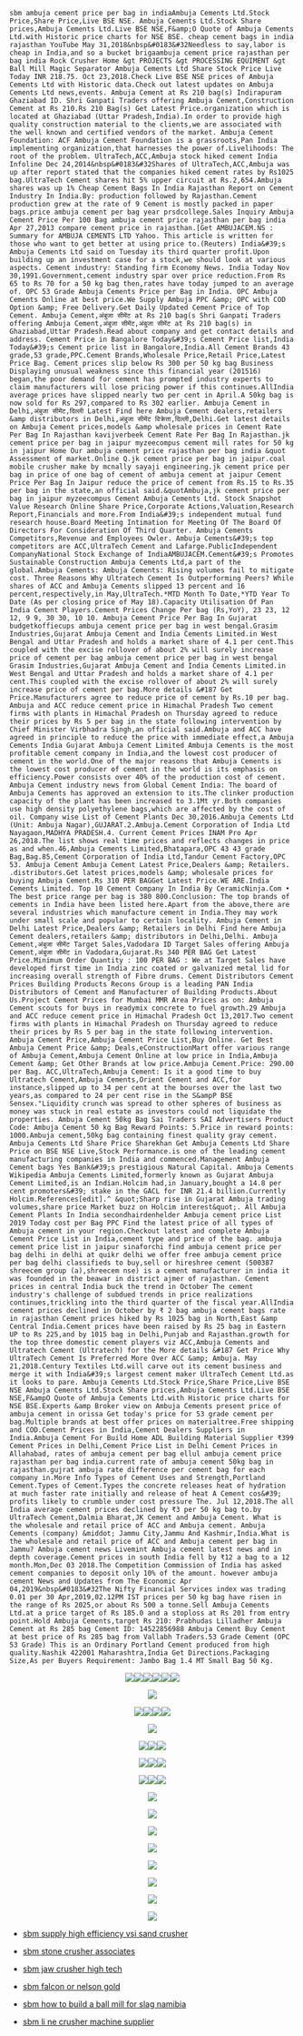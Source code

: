 
```
sbm ambuja cement price per bag in indiaAmbuja Cements Ltd.Stock Price,Share Price,Live BSE NSE. Ambuja Cements Ltd.Stock Share prices,Ambuja Cements Ltd.Live BSE NSE,F&amp;O Quote of Ambuja Cements Ltd.with Historic price charts for NSE BSE. cheap cement bags in india rajasthan YouTube May 31,2018&nbsp&#0183&#32Needless to say,labor is cheap in India,and so a bucket brigaambuja cement price rajasthan per bag india Rock Crusher Home &gt PROJECTS &gt PROCESSING EQUIMENT &gt Ball Mill Magic Separator Ambuja Cements Ltd Share Stock Price Live Today INR 218.75. Oct 23,2018.Check Live BSE NSE prices of Ambuja Cements Ltd with Historic data.Check out latest updates on Ambuja Cements Ltd news,events. Ambuja Cement at Rs 210 bag(s) Indirapuram Ghaziabad ID. Shri Ganpati Traders offering Ambuja Cement,Construction Cement at Rs 210.Rs 210 Bag(s) Get Latest Price.organization which is located at Ghaziabad (Uttar Pradesh,India).In order to provide high quality construction material to the clients,we are associated with the well known and certified vendors of the market. Ambuja Cement Foundation: ACF Ambuja Cement Foundation is a grassroots,Pan India implementing organization,that harnesses the power of.Livelihoods: The root of the problem. UltraTech,ACC,Ambuja stock hiked cement India Infoline Dec 24,2014&nbsp&#0183&#32Shares of UltraTech,ACC,Ambuja was up after report stated that the companies hiked cement rates by Rs1025 bag.UltraTech Cement shares hit 5% upper circuit at Rs.2,654.Ambuja shares was up 1% Cheap Cement Bags In India Rajasthan Report on Cement Industry In India.By: production followed by Rajasthan.Cement production grew at the rate of 9 Cement is mostly packed in paper bags.price ambuja cement per bag year prsdcollege.Sales Inquiry Ambuja Cement Price Per 100 Bag ambuja cement price rajasthan per bag india Apr 27,2013 compare cement price in rajasthan.[Get AMBUJACEM.NS : Summary for AMBUJA CEMENTS LTD Yahoo. This article is written for those who want to get better at using price to.(Reuters) India&#39;s Ambuja Cements Ltd said on Tuesday its third quarter profit.Upon building up an investment case for a stock,we should look at various aspects. Cement industry: Standing firm Economy News. India Today Nov 30,1991.Government,cement industry spar over price reduction.From Rs 65 to Rs 70 for a 50 kg bag then,rates have today jumped to an average of. OPC 53 Grade Ambuja Cements Price per Bag in India. OPC Ambuja Cements Online at best price.We Supply Ambuja PPC &amp; OPC with COD Option &amp; Free Delivery.Get Daily Updated Cement Price of Top Cement. Ambuja Cement,अंबुजा सीमेंट at Rs 210 bag(s Shri Ganpati Traders offering Ambuja Cement,अंबुजा सीमेंट,अंबुजा सीमेंट at Rs 210 bag(s) in Ghaziabad,Uttar Pradesh.Read about company and get contact details and address. Cement Price in Bangalore Today&#39;s Cement Price list,India Today&#39;s Cement price list in Bangalore,India.All Cement Brands 43 grade,53 grade,PPC.Cement Brands,Wholesale Price,Retail Price,Latest Price Bag. Cement prices slip below Rs 300 per 50 kg bag Business Displaying unusual weakness since this financial year (201516) began,the poor demand for cement has prompted industry experts to claim manufacturers will lose pricing power if this continues.AllIndia average prices have slipped nearly two per cent in April.A 50kg bag is now sold for Rs 297,compared to Rs 302 earlier. Ambuja Cement in Delhi,अंबुजा सीमेंट,दिल्ली Latest Find here Ambuja Cement dealers,retailers &amp distributors in Delhi,अंबुजा सीमेंट विक्रेता,दिल्ली,Delhi.Get latest details on Ambuja Cement prices,models &amp wholesale prices in Cement Rate Per Bag In Rajasthan kavijverbeek Cement Rate Per Bag In Rajasthan.jk cement price per bag in jaipur myzeecompus cement mill rates for 50 kg in jaipur Home Our ambuja cement price rajasthan per bag india &quot Assessment of market.Online Q.jk cement price per bag in jaipur.coal mobile crusher make by mcnally sayaji engineering.jk cement price per bag in price of one bag of cement of ambuja cement at jaipur Cement Price Per Bag In Jaipur reduce the price of cement from Rs.15 to Rs.35 per bag in the state,an official said.&quotAmbuja,jk cement price per bag in jaipur myzeecompus Cement Ambuja Cements Ltd. Stock Snapshot Value Research Online Share Price,Corporate Actions,Valuation,Research Report,Financials and more.From India&#39;s independent mutual fund research house.Board Meeting Intimation for Meeting Of The Board Of Directors For Consideration Of Third Quarter. Ambuja Cements Competitors,Revenue and Employees Owler. Ambuja Cements&#39;s top competitors are ACC,UltraTech Cement and Lafarge.PublicIndependent CompanyNational Stock Exchange of IndiaAMBUJACEM.Cement&#39;s Promotes Sustainable Construction Ambuja Cements Ltd,a part of the global.Ambuja Cements: Ambuja Cements: Rising volumes fail to mitigate cost. Three Reasons Why Ultratech Cement Is Outperforming Peers? While shares of ACC and Ambuja Cements slipped 13 percent and 16 percent,respectively,in May,UltraTech.*MTD Month To Date,*YTD Year To Date (As per closing price of May 18).Capacity Utilisation Of Pan India Cement Players.Cement Prices Change Per bag (Rs,YoY), 23 23, 12 12, 9 9, 30 30, 10 10. Ambuja Cement Price Per Bag In Gujarat budgetkoffiecups ambuja cement price per bag in west bengal.Grasim Industries,Gujarat Ambuja Cement and India Cements Limited.in West Bengal and Uttar Pradesh and holds a market share of 4.1 per cent.This coupled with the excise rollover of about 2% will surely increase price of cement per bag ambuja cement price per bag in west bengal Grasim Industries,Gujarat Ambuja Cement and India Cements Limited.in West Bengal and Uttar Pradesh and holds a market share of 4.1 per cent.This coupled with the excise rollover of about 2% will surely increase price of cement per bag.More details &#187 Get Price.Manufacturers agree to reduce price of cement by Rs.10 per bag. Ambuja and ACC reduce cement price in Himachal Pradesh Two cement firms with plants in Himachal Pradesh on Thursday agreed to reduce their prices by Rs 5 per bag in the state following intervention by Chief Minister Virbhadra Singh,an official said.Ambuja and ACC have agreed in principle to reduce the price with immediate effect,a Ambuja Cements India Gujarat Ambuja Cement Limited Ambuja Cements is the most profitable cement company in India,and the lowest cost producer of cement in the world.One of the major reasons that Ambuja Cements is the lowest cost producer of cement in the world is its emphasis on efficiency.Power consists over 40% of the production cost of cement. Ambuja Cement industry news from Global Cement India: The board of Ambuja Cements has approved an extension to its.The clinker production capacity of the plant has been increased to 3.1Mt yr.Both companies use high density polyethylene bags,which are affected by the cost of oil. Company wise List of Cement Plants Dec 30,2016.Ambuja Cements Ltd (Unit: Ambuja Nagar),GUJARAT.2.Ambuja.Cement Corporation of India Ltd Nayagaon,MADHYA PRADESH.4. Current Cement Prices INAM Pro Apr 26,2018.The list shows real time prices and reflects changes in price as and when.46,Ambuja Cements Limited,Bhatapara,OPC 43 43 grade Bag,Bag.85,Cement Corporation of India Ltd,Tandur Cement Factory,OPC 53. Ambuja Cement Ambuja Cement Latest Price,Dealers &amp; Retailers. .distributors.Get latest prices,models &amp; wholesale prices for buying Ambuja Cement.Rs 310 PER BAGGet Latest Price.WE ARE.India Cements Limited. Top 10 Cement Company In India By CeramicNinja.Com • The best price range per bag is 380 800.Conclusion: The top brands of cements in India have been listed here.Apart from the above,there are several industries which manufacture cement in India.They may work under small scale and popular to certain locality. Ambuja Cement in Delhi Latest Price,Dealers &amp; Retailers in Delhi Find here Ambuja Cement dealers,retailers &amp; distributors in Delhi,Delhi. Ambuja Cement,अंबुजा सीमेंट Target Sales,Vadodara ID Target Sales offering Ambuja Cement,अंबुजा सीमेंट in Vadodara,Gujarat.Rs 340 PER BAG Get Latest Price.Minimum Order Quantity : 100 PER BAG : We at Target Sales have developed first time in India zinc coated or galvanized metal lid for increasing overall strength of Fibre drums. Cement Distributors Cement Prices Building Products Recons Group is a leading PAN India Distributors of Cement and Manufacturer of Building Products.About Us.Project Cement Prices for Mumbai MMR Area Prices as on: Ambuja Cement scouts for buys in readymix concrete to fuel growth.29 Ambuja and ACC reduce cement price in Himachal Pradesh Oct 13,2017.Two cement firms with plants in Himachal Pradesh on Thursday agreed to reduce their prices by Rs 5 per bag in the state following intervention. Ambuja Cement Price,Ambuja Cement Price List,Buy Online. Get Best Ambuja Cement Price &amp; Deals,eConstructionMart offer various range of Ambuja Cement,Ambuja Cement Online at low price in India,Ambuja Cement &amp; Get Other Brands at low price.Ambuja Cement.Price: 290.00 per Bag. ACC,UltraTech,Ambuja Cement: Is it a good time to buy Ultratech Cement,Ambuja Cements,Orient Cement and ACC,for instance,slipped up to 34 per cent at the bourses over the last two years,as compared to 24 per cent rise in the S&ampP BSE Sensex."Liquidity crunch was spread to other spheres of business as money was stuck in real estate as investors could not liquidate the properties. Ambuja Cement 50kg Bag Sai Traders SAI Advertisers Product Code: Ambuja Cement 50 kg Bag Reward Points: 5.Price in reward points: 1000.Ambuja cement,50kg bag containing finest quality gray cement. Ambuja Cements Ltd Share Price Sharekhan Get Ambuja Cements Ltd Share Price on BSE NSE Live,Stock Performance.is one of the leading cement manufacturing companies in India and commenced.Management Ambuja Cement bags Yes Bank&#39;s prestigious Natural Capital. Ambuja Cements Wikipedia Ambuja Cements Limited,formerly known as Gujarat Ambuja Cement Limited,is an Indian.Holcim had,in January,bought a 14.8 per cent promoters&#39; stake in the GACL for INR 21.4 billion.Currently Holcim.References[edit].^ &quot;Sharp rise in Gujarat Ambuja trading volumes,share price Market buzz on Holcim interest&quot;. All Ambuja Cement Plants In India secondhairdenhelder Ambuja cement price List 2019 Today cost per Bag PPC Find the latest price of all types of Ambuja cement in your region.Checkout latest and complete Ambuja Cement Price List in India,cement type and price of the bag. ambuja cement price list in jaipur sinaforchi find ambuja cement price per bag delhi in delhi at quikr delhi we offer free ambuja cement price per bag delhi classifieds to buy,sell or hireshree cement (500387 shreecem group (a),shreecem nse) is a cement manufacturer in india it was founded in the beawar in district ajmer of rajasthan. Cement prices in central India buck the trend in October The cement industry's challenge of subdued trends in price realizations continues,trickling into the third quarter of the fiscal year.AllIndia cement prices declined in October by ₹ 2 bag ambuja cement bags rate in rajasthan Cement prices hiked by Rs 1025 bag in North,East &amp Central India.Cement prices have been raised by Rs 25 bag in Eastern UP to Rs 225,and by 1015 bag in Delhi,Punjab and Rajasthan.growth for the top three domestic cement players viz ACC,Ambuja Cements and Ultratech Cement (Ultratech) for the More details &#187 Get Price Why UltraTech Cement Is Preferred More Over ACC &amp; Ambuja. May 21,2018.Century Textiles Ltd.will carve out its cement business and merge it with India&#39;s largest cement maker UltraTech Cement Ltd.as it looks to pare. Ambuja Cements Ltd.Stock Price,Share Price,Live BSE NSE Ambuja Cements Ltd.Stock Share prices,Ambuja Cements Ltd.Live BSE NSE,F&ampO Quote of Ambuja Cements Ltd.with Historic price charts for NSE BSE.Experts &amp Broker view on Ambuja Cements present price of ambuja cement in orissa Get today's price for 53 grade cement per bag.Multiple brands at best offer prices on materialtree.Free shipping and COD.Cement Prices in India,Cement Dealers Suppliers in India.Ambuja Cement For Build Home ADL Building Material Supplier ₹399 Cement Prices in Delhi,Cement Price List in Delhi Cement Prices in Allahabad, rates of ambuja cement per bag ellul ambuja cement price rajasthan per bag india.current rate of ambuja cement 50kg bag in rajasthan.gujrat ambuja rate difference per cement bag for each company in.More Info Types of Cement Uses and Strength,Portland Cement.Types of Cement.Types the concrete releases heat of hydration at much faster rate initially and release of heat A Cement cos&#39; profits likely to crumble under cost pressure The. Jul 12,2018.The all India average cement prices declined by ₹3 per 50 kg bag to.by UltraTech Cement,Dalmia Bharat,JK Cement and Ambuja Cement. What is the wholesale and retail price of ACC and Ambuja cement. Ambuja Cements (company) &middot; Jammu City,Jammu And Kashmir,India.What is the wholesale and retail price of ACC and Ambuja cement per bag in Jammu? Ambuja cement news Livemint Ambuja cement latest news and in depth coverage.Cement prices in south India fell by ₹12 a bag to a 12 month.Mon,Dec 03 2018.The Competition Commission of India has asked cement companies to deposit only 10% of the amount. however ambuja cement News and Updates from The Economic Apr 04,2019&nbsp&#0183&#32The Nifty Financial Services index was trading 0.01 per 30 Apr,2019,02.12PM IST prices per 50 kg bag have risen in the range of Rs 2025,or about Rs 500 a tonne.Sell Ambuja Cements Ltd.at a price target of Rs 185.0 and a stoploss at Rs 201 from entry point.Hold Ambuja Cements,target Rs 210: Prabhudas Lilladher Ambuja Cement at Rs 285 bag Cement ID: 14522856988 Ambuja Cement Buy Cement at best price of Rs 285 bag from Vallabh Traders.53 Grade Cement (OPC 53 Grade) This is an Ordinary Portland Cement produced from high quality.Nashik 422001 Maharashtra,India Get Directions.Packaging Size,As per Buyers Requirement: Jambo Bag 1.4 MT Small Bag 50 Kg. 
```

<div align="center">
  
<a rel="nofollow" href="https://m.shibang-china.com?f=github&k=sbm+ambuja+cement+price+per+bag+in+india"><img src="https://static.shibang-china.com/en/l.png"></a><img src="https://static.shibang-china.com/en/hw.png"><a rel="nofollow" href="https://m.shibang-china.com/product/?f=github&k=sbm+ambuja+cement+price+per+bag+in+india"><img src="https://static.shibang-china.com/en/p.png"></a><a rel="nofollow" href="https://m.shibang-china.com/cases/?f=github&k=sbm+ambuja+cement+price+per+bag+in+india"><img src="https://static.shibang-china.com/en/c.png"></a><a rel="nofollow" href="https://m.shibang-china.com/news/?f=github&k=sbm+ambuja+cement+price+per+bag+in+india"><img src="https://static.shibang-china.com/en/n.png"></a><a rel="nofollow" href="https://m.shibang-china.com?f=github&k=sbm+ambuja+cement+price+per+bag+in+india"><img src="https://static.shibang-china.com/en/m.png"></a>

<a rel="nofollow" href="https://m.shibang-china.com/product/?f=github&k=sbm+ambuja+cement+price+per+bag+in+india"><img src="https://static.shibang-china.com/en/b.jpg"></a>
  
<a rel="nofollow" href="https://m.shibang-china.com/solution-aggregate.html?f=github&k=sbm+ambuja+cement+price+per+bag+in+india"><img src="https://static.shibang-china.com/en/a.jpg"></a><a rel="nofollow" href="https://m.shibang-china.com/solution-mine.html?f=github&k=sbm+ambuja+cement+price+per+bag+in+india"><img src="https://static.shibang-china.com/en/m.jpg"></a><a rel="nofollow" href="https://m.shibang-china.com/solution-mill.html?f=github&k=sbm+ambuja+cement+price+per+bag+in+india"><img src="https://static.shibang-china.com/en/g.jpg"></a><a rel="nofollow" href="https://m.shibang-china.com/solution-epc.html?f=github&k=sbm+ambuja+cement+price+per+bag+in+india"><img src="https://static.shibang-china.com/en/e.jpg"></a>

<a rel="nofollow" href="https://m.shibang-china.com/product/?f=github&k=sbm+ambuja+cement+price+per+bag+in+india"><img src="https://static.shibang-china.com/en/a-p.png"></a>

<a rel="nofollow" href="https://m.shibang-china.com/product/crusher/c6x.html?f=github&k=sbm+ambuja+cement+price+per+bag+in+india"><img src="https://static.shibang-china.com/en/j.jpg"></a><a rel="nofollow" href="https://m.shibang-china.com/product/crusher/ci5x.html?f=github&k=sbm+ambuja+cement+price+per+bag+in+india"><img src="https://static.shibang-china.com/en/i.jpg"></a><a rel="nofollow" href="https://m.shibang-china.com/product/crusher/hst.html?f=github&k=sbm+ambuja+cement+price+per+bag+in+india"><img src="https://static.shibang-china.com/en/c.jpg"></a>

<a rel="nofollow" href="https://m.shibang-china.com/product/mill/mtw.html?f=github&k=sbm+ambuja+cement+price+per+bag+in+india"><img src="https://static.shibang-china.com/en/mtw.jpg"></a><a rel="nofollow" href="https://m.shibang-china.com/product/mill/scm.html?f=github&k=sbm+ambuja+cement+price+per+bag+in+india"><img src="https://static.shibang-china.com/en/scm.jpg"></a><a rel="nofollow" href="https://m.shibang-china.com/product/mill/lm.html?f=github&k=sbm+ambuja+cement+price+per+bag+in+india"><img src="https://static.shibang-china.com/en/lm.jpg"></a>

<a rel="nofollow" href="https://m.shibang-china.com/product/sand/vsi6x.html?f=github&k=sbm+ambuja+cement+price+per+bag+in+india"><img src="https://static.shibang-china.com/en/6x.jpg"></a><a rel="nofollow" href="https://m.shibang-china.com/product/sand/vu.html?f=github&k=sbm+ambuja+cement+price+per+bag+in+india"><img src="https://static.shibang-china.com/en/vu.jpg"></a><a rel="nofollow" href="https://m.shibang-china.com/product/mobile/klun.html?f=github&k=sbm+ambuja+cement+price+per+bag+in+india"><img src="https://static.shibang-china.com/en/k.jpg"></a>

<a rel="nofollow" href="https://m.shibang-china.com/cases/?f=github&k=sbm+ambuja+cement+price+per+bag+in+india"><img src="https://static.shibang-china.com/en/case.png"></a>

<a rel="nofollow" href="https://m.shibang-china.com/cases/aggregate/202.html?f=github&k=sbm+ambuja+cement+price+per+bag+in+india"><img src="https://static.shibang-china.com/en/c-1.jpg"></a>

<a rel="nofollow" href="https://m.shibang-china.com/cases/aggregate/203.html?f=github&k=sbm+ambuja+cement+price+per+bag+in+india"><img src="https://static.shibang-china.com/en/c-2.jpg"></a>

<a rel="nofollow" href="https://m.shibang-china.com/cases/mill/123.html?f=github&k=sbm+ambuja+cement+price+per+bag+in+india"><img src="https://static.shibang-china.com/en/c-3.jpg"></a>

<a rel="nofollow" href="https://m.shibang-china.com/contact_us.html?f=github&k=sbm+ambuja+cement+price+per+bag+in+india"><img src="https://static.shibang-china.com/en/contact.png"></a>

<a rel="nofollow" href="https://swt.shibang-china.com/?f=github&k=sbm+ambuja+cement+price+per+bag+in+india"><img src="https://static.shibang-china.com/en/chat.png"></a>

<a rel="nofollow" href="https://whatsapp.shibangsoft.com/WhatsApp.php?f=github&k=sbm+ambuja+cement+price+per+bag+in+india"><img src="https://static.shibang-china.com/en/whatsapp.png"></a>

<a rel="nofollow" href="https://m.shibang-china.com/?f=github&k=sbm+ambuja+cement+price+per+bag+in+india"><img src="https://static.shibang-china.com/en/website.png"></a>

</div>


* [sbm supply high efficiency vsi sand crusher](sbm%20supply%20high%20efficiency%20vsi%20sand%20crusher.md)

* [sbm stone crusher associates](sbm%20stone%20crusher%20associates.md)

* [sbm jaw crusher high tech](sbm%20jaw%20crusher%20high%20tech.md)

* [sbm falcon or nelson gold](sbm%20falcon%20or%20nelson%20gold.md)

* [sbm how to build a ball mill for slag namibia](sbm%20how%20to%20build%20a%20ball%20mill%20for%20slag%20namibia.md)

* [sbm li ne crusher machine supplier](sbm%20li%20ne%20crusher%20machine%20supplier.md)